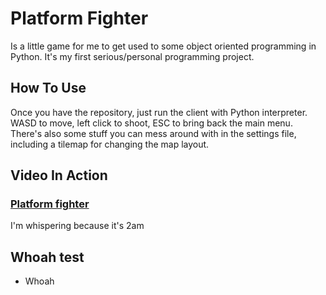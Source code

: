 # Platform Fighter
Is a little game for me to get used to some object oriented programming in Python. It's my first serious/personal programming project.

## How To Use
Once you have the repository, just run the client with Python interpreter. WASD to move, left click to shoot, ESC to bring back the main menu. There's also some stuff you can mess around with in the settings file, including a tilemap for changing the map layout.

## Video In Action
### [Platform fighter](https://youtu.be/X6lq9dm-CoA)

I'm whispering because it's 2am

## Whoah test
  - Whoah
